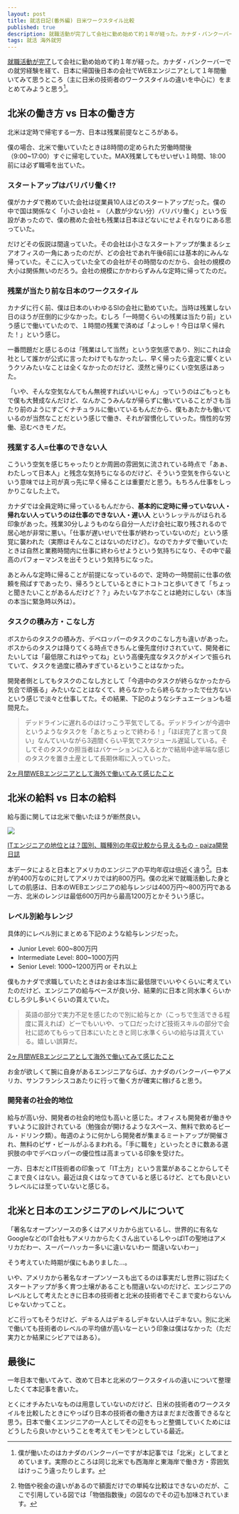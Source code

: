 ```yaml
---
layout: post
title: 就活日記(番外編) 日米ワークスタイル比較
published: true
description: 就職活動が完了して会社に勤め始めて約１年が経った。カナダ・バンクーバーでの就労経験を経て、日本に帰国後日本の会社でWEBエンジニアとして１年間働いてみて思うところを、主に日米の技術者のワークスタイルの違いを中心に整理する。
tags: 就活 海外就労
---
```


[就職活動が完了](/job-hunting-fin/)して会社に勤め始めて約１年が経った。カナダ・バンクーバーでの就労経験を経て、日本に帰国後日本の会社でWEBエンジニアとして１年間働いてみて思うところ（主に日米の技術者のワークスタイルの違いを中心に）をまとめてみようと思う[^canada-van]。

北米の働き方 vs 日本の働き方
---

北米は定時で帰宅する一方、日本は残業前提なところがある。

僕の場合、北米で働いていたときは8時間の定められた労働時間後（9:00~17:00）すぐに帰宅していた。MAX残業してもせいぜい１時間、18:00前には必ず職場を出ていた。

### スタートアップはバリバリ働く!?

僕がカナダで務めていた会社は従業員10人ほどのスタートアップだった。僕の中で国は関係なく「小さい会社 = （人数が少ない分）バリバリ働く」という仮設があったので、僕の務めた会社も残業は日本ほどないにせよそれなりにある思っていた。

だけどその仮説は間違っていた。その会社は小さなスタートアップが集まるシェアオフィスの一角にあったのだが、どの会社であれ午後6前には基本的にみんな帰っていた。そこに入っていた全ての会社がその時間なのだから、会社の規模の大小は関係無いのだろう。会社の規模にかかわらずみんな定時に帰ってたのだ。

### 残業が当たり前な日本のワークスタイル

カナダに行く前、僕は日本のいわゆるSIの会社に勤めていた。当時は残業しない日のほうが圧倒的に少なかった。むしろ「一時間くらいの残業は当たり前」という感じで働いていたので、１時間の残業で済めば「よっしゃ！今日は早く帰れた！」という感じ。

一番問題だと感じるのは「残業はして当然」という空気感であり、別にこれは会社として誰かが公式に言ったわけでもなかったし、早く帰ったら査定に響くというクソみたいなことは全くなかったのだけど、漠然と帰りにくい空気感はあった。

「いや、そんな空気なんてもん無視すればいいじゃん」っていうのはごもっともで僕も大賛成なんだけど、なんかこうみんなが帰らずに働いていることがさも当たり前のようにすごくナチュラルに働いているもんだから、僕もあたかも働いているのが当然なことだという感じで働き、それが習慣化していった。惰性的な労働、忌むべきモノだ。

### 残業する人=仕事のできない人

こういう空気を感じちゃったりとか周囲の雰囲気に流されている時点で「あぁ、わたしって日本人」と残念な気持ちになるのだけど、そういう空気を作らないという意味では上司が真っ先に早く帰ることは重要だと思う。もちろん仕事をしっかりこなした上で。

カナダでは全員定時に帰っているもんだから、**基本的に定時に帰っていない人・帰れない人っていうのは仕事のできない人・遅い人** というレッテルがはられる印象があった。残業30分しようものなら自分一人だけ会社に取り残されるので居心地が非常に悪い。「仕事が遅いせいで仕事が終わっていないのだ」という感覚に襲われた（実際はそんなことはないのだけど）。なのでカナダで働いていたときは自然と業務時間内に仕事に終わらせようという気持ちになり、その中で最高のパフォーマンスを出そうという気持ちになった。

あとみんな定時に帰ることが前提になっているので、定時の一時間前に仕事の依頼を飛ばすであったり、帰ろうとしているときにトコトコと歩いてきて「ちょっと聞きたいことがあるんだけど？？」みたいなアホなことは絶対にしない（本当の本当に緊急時以外は）。

### タスクの積み方・こなし方

ボスからのタスクの積み方、デベロッパーのタスクのこなし方も違いがあった。ボスからのタスクは降りてくる時点できちんと優先度付けされていて、開発者にたいしては「最低限これはやってね」という高優先度なタスクがメインで振られていて、タスクを過度に積みすぎているということはなかった。

開発者側としてもタスクのこなし方として「今週中のタスクが終らなかったから気合で頑張る」みたいなことはなくて、終らなかったら終らなかったで仕方ないという感じで淡々と仕事してた。その結果、下記のようなシチュエーションも垣間見た。

> デッドラインに遅れるのはけっこう平気でしてる。デッドラインが今週中というようなタスクを「あとちょっとで終わる！」「ほぼ完了と言って良い」なんていいながら3週間くらい平気でスケジュール遅延している。そしてそのタスクの担当者はバケーションに入るとかで結局中途半端な感じのタスクを置き土産として長期休暇に入っていった。

[2ヶ月間WEBエンジニアとして海外で働いてみて感じたこと](/my-impression-after-working-2-months/)

北米の給料 vs 日本の給料
---

給与面に関しては北米で働いたほうが断然良い。

![](http://cdn-ak.f.st-hatena.com/images/fotolife/p/paiza/20140724/20140724174014.png)

[ITエンジニアの地位とは？国別、職種別の年収比較から見えるもの - paiza開発日誌](http://paiza.hatenablog.com/entry/2014/07/23/IT%E3%82%A8%E3%83%B3%E3%82%B8%E3%83%8B%E3%82%A2%E3%81%AE%E5%9C%B0%E4%BD%8D%E3%81%A8%E3%81%AF%EF%BC%9F%E5%9B%BD%E5%88%A5%E3%80%81%E8%81%B7%E7%A8%AE%E5%88%A5%E3%81%AE%E5%B9%B4%E5%8F%8E%E6%AF%94%E8%BC%83)

本データによると日本とアメリカのエンジニアの平均年収は倍近く違う[^money]。日本が約400万なのに対してアメリカでは約800万円。僕の北米で就職活動した身としての肌感は、日本のWEBエンジニアの給与レンジは400万円〜800万円である一方、北米のレンジは最低600万円から最高1200万とかそういう感じ。

### レベル別給与レンジ

具体的にレベル別にまとめる下記のような給与レンジだった。

* Junior Level: 600~800万円
* Intermediate Level: 800~1000万円
* Senior Level: 1000~1200万円 or それ以上

僕もカナダで求職していたときはお金は本当に最低限でいいやくらいに考えていたのだけど、エンジニアの給与ベースが良い分、結果的に日本と同水準くらいかむしろ少し多いくらいの貰えていた。

> 英語の部分で実力不足を感じたので別に給与とか（こっちで生活できる程度に貰えれば）どーでもいいや、って口だったけど技術スキルの部分で会社に認めてもらって日本にいたときと同じ水準くらいの給与は貰えている。嬉しい誤算だ。

[2ヶ月間WEBエンジニアとして海外で働いてみて感じたこと](/my-impression-after-working-2-months/)

お金が欲しくて腕に自身があるエンジニアならば、カナダのバンクーバーやアメリカ、サンフランシスコあたりに行って働く方が確実に稼げると思う。

### 開発者の社会的地位

給与が高い分、開発者の社会的地位も高いと感じた。オフィスも開発者が働きやすいように設計されている（勉強会が開けるようなスペース、無料で飲めるビール・ドリンク類）。毎週のように何かしら開発者が集まるミートアップが開催され、無料のピザ・ビールがふるまわれる。「手に職を」といったときに数ある選択肢の中でデベロッパーの優位性は高まっている印象を受けた。

一方、日本だとIT技術者の印象って「IT土方」という言葉があることからしてそこまで良くはない。最近は良くはなってきていると感じるけど、とても良いというレベルには至っていないと感じる。

北米と日本のエンジニアのレベルについて
----

「著名なオープンソースの多くはアメリカから出ているし、世界的に有名なGoogleなどのIT会社もアメリカからたくさん出ているしやっぱITの聖地はアメリカだわー、スーパーハッカー多いに違いないわー 間違いないわー」

そう考えていた時期が僕にもありました...。

いや、アメリカから著名なオープンソースも出てるのは事実だし世界に羽ばたくスタートアップが多く育つ土壌があることも間違いないのだけど、エンジニアのレベルとして考えたときに日本の技術者と北米の技術者でそこまで変わらないんじゃないかってこと。

どこ行ってもそうだけど、デキる人はデキるしデキない人はデキない。別に北米で働いても技術者のレベルの平均値が高いなーという印象は僕はなかった（ただ実力とか結果にシビアではある）。

最後に
---
一年日本で働いてみて、改めて日本と北米のワークスタイルの違いについて整理したくて本記事を書いた。

とくにオチみたいなものは用意していないのだけど、日米の技術者のワークスタイルを比較したときにやっぱり日本の技術者の働き方はまだまだ改善できるなと思う。日本で働くエンジニアの一人としてその辺をもっと整備していくためにはどうしたら良いかということを考えてモンモンとしている最近。

[^canada-van]: 僕が働いたのはカナダのバンクーバーですが本記事では「北米」としてまとめています。実際のところは同じ北米でも西海岸と東海岸で働き方・雰囲気はけっこう違ったりします。
[^money]: 物価や税金の違いがあるので額面だけでの単純な比較はできないのだが、ここで引用している図では「物価指数後」の図なのでその辺も加味されています。
